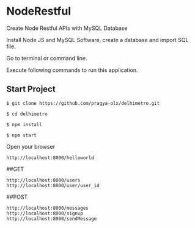# NodeRestful
Create Node Restful APIs with MySQL Database

Install Node JS and MySQL Software, create a database and import SQL file. 

Go to terminal or command line.

Execute following commands to run this application.

## Start Project
```
$ git clone https://github.com/pragya-olx/delhimetro.git

$ cd delhimetro

$ npm install

$ npm start

```

Open your browser
```
http://localhost:8000/helloworld
```



##GET

```
http://localhost:8000/users
http://localhost:8000/user/user_id
```

##POST

```
http://localhost:8000/messages
http://localhost:8000/signup
http://localhost:8000/sendMessage
```
